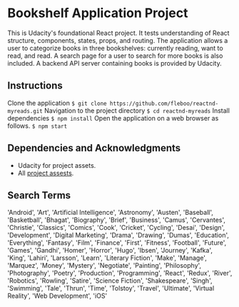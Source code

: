 # Bookshelf Application Project

This is Udacity's foundational React project. It tests understanding of React structure, components, states, props, and routing. The application allows a user to categorize books in three bookshelves: currently reading, want to read, and read. A search page for a user to search for more books is also included. A backend API server containing books is provided by Udacity.

## Instructions
Clone the application
```$ git clone https://github.com/fleboo/reactnd-myreads.git```
Navigation to the project directory
```$ cd reactnd-myreads```
Install dependencies
```$ npm install```
Open the application on a web browser as follows.
```$ npm start```

## Dependencies and Acknowledgments

* Udacity for project assets.
* All [project assests](https://github.com/udacity/reactnd-project-myreads-starter).

## Search Terms
'Android', 'Art', 'Artificial Intelligence', 'Astronomy', 'Austen', 'Baseball', 'Basketball', 'Bhagat', 'Biography', 'Brief', 'Business', 'Camus', 'Cervantes', 'Christie', 'Classics', 'Comics', 'Cook', 'Cricket', 'Cycling', 'Desai', 'Design', 'Development', 'Digital Marketing', 'Drama', 'Drawing', 'Dumas', 'Education', 'Everything', 'Fantasy', 'Film', 'Finance', 'First', 'Fitness', 'Football', 'Future', 'Games', 'Gandhi', 'Homer', 'Horror', 'Hugo', 'Ibsen', 'Journey', 'Kafka', 'King', 'Lahiri', 'Larsson', 'Learn', 'Literary Fiction', 'Make', 'Manage', 'Marquez', 'Money', 'Mystery', 'Negotiate', 'Painting', 'Philosophy', 'Photography', 'Poetry', 'Production', 'Programming', 'React', 'Redux', 'River', 'Robotics', 'Rowling', 'Satire', 'Science Fiction', 'Shakespeare', 'Singh', 'Swimming', 'Tale', 'Thrun', 'Time', 'Tolstoy', 'Travel', 'Ultimate', 'Virtual Reality', 'Web Development', 'iOS'